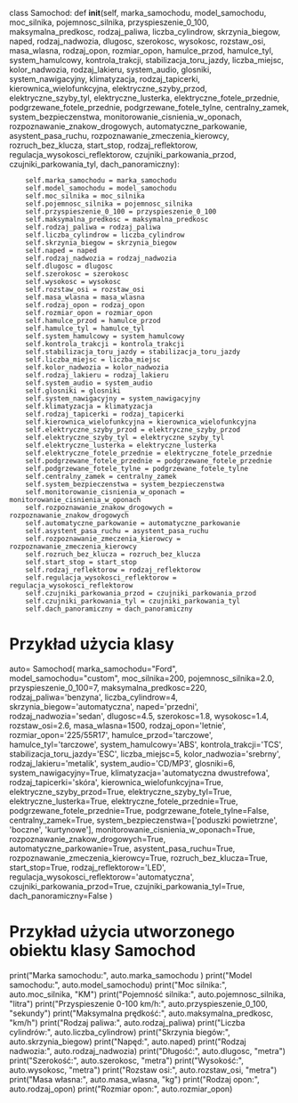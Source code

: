 class Samochod:
    def __init__(self, marka_samochodu, model_samochodu, moc_silnika, pojemnosc_silnika, przyspieszenie_0_100, maksymalna_predkosc,
                 rodzaj_paliwa, liczba_cylindrow, skrzynia_biegow, naped, rodzaj_nadwozia,
                 dlugosc, szerokosc, wysokosc, rozstaw_osi, masa_wlasna, rodzaj_opon,
                 rozmiar_opon, hamulce_przod, hamulce_tyl, system_hamulcowy, kontrola_trakcji,
                 stabilizacja_toru_jazdy, liczba_miejsc, kolor_nadwozia, rodzaj_lakieru,
                 system_audio, glosniki, system_nawigacyjny, klimatyzacja, rodzaj_tapicerki,
                 kierownica_wielofunkcyjna, elektryczne_szyby_przod, elektryczne_szyby_tyl,
                 elektryczne_lusterka, elektryczne_fotele_przednie, podgrzewane_fotele_przednie,
                 podgrzewane_fotele_tylne, centralny_zamek, system_bezpieczenstwa,
                 monitorowanie_cisnienia_w_oponach, rozpoznawanie_znakow_drogowych,
                 automatyczne_parkowanie, asystent_pasa_ruchu, rozpoznawanie_zmeczenia_kierowcy,
                 rozruch_bez_klucza, start_stop, rodzaj_reflektorow, regulacja_wysokosci_reflektorow,
                 czujniki_parkowania_przod, czujniki_parkowania_tyl, dach_panoramiczny):
                
        self.marka_samochodu = marka_samochodu
        self.model_samochodu = model_samochodu
        self.moc_silnika = moc_silnika
        self.pojemnosc_silnika = pojemnosc_silnika
        self.przyspieszenie_0_100 = przyspieszenie_0_100
        self.maksymalna_predkosc = maksymalna_predkosc
        self.rodzaj_paliwa = rodzaj_paliwa
        self.liczba_cylindrow = liczba_cylindrow
        self.skrzynia_biegow = skrzynia_biegow
        self.naped = naped
        self.rodzaj_nadwozia = rodzaj_nadwozia
        self.dlugosc = dlugosc
        self.szerokosc = szerokosc
        self.wysokosc = wysokosc
        self.rozstaw_osi = rozstaw_osi
        self.masa_wlasna = masa_wlasna
        self.rodzaj_opon = rodzaj_opon
        self.rozmiar_opon = rozmiar_opon
        self.hamulce_przod = hamulce_przod
        self.hamulce_tyl = hamulce_tyl
        self.system_hamulcowy = system_hamulcowy
        self.kontrola_trakcji = kontrola_trakcji
        self.stabilizacja_toru_jazdy = stabilizacja_toru_jazdy
        self.liczba_miejsc = liczba_miejsc
        self.kolor_nadwozia = kolor_nadwozia
        self.rodzaj_lakieru = rodzaj_lakieru
        self.system_audio = system_audio
        self.glosniki = glosniki
        self.system_nawigacyjny = system_nawigacyjny
        self.klimatyzacja = klimatyzacja
        self.rodzaj_tapicerki = rodzaj_tapicerki
        self.kierownica_wielofunkcyjna = kierownica_wielofunkcyjna
        self.elektryczne_szyby_przod = elektryczne_szyby_przod
        self.elektryczne_szyby_tyl = elektryczne_szyby_tyl
        self.elektryczne_lusterka = elektryczne_lusterka
        self.elektryczne_fotele_przednie = elektryczne_fotele_przednie
        self.podgrzewane_fotele_przednie = podgrzewane_fotele_przednie
        self.podgrzewane_fotele_tylne = podgrzewane_fotele_tylne
        self.centralny_zamek = centralny_zamek
        self.system_bezpieczenstwa = system_bezpieczenstwa
        self.monitorowanie_cisnienia_w_oponach = monitorowanie_cisnienia_w_oponach
        self.rozpoznawanie_znakow_drogowych = rozpoznawanie_znakow_drogowych
        self.automatyczne_parkowanie = automatyczne_parkowanie
        self.asystent_pasa_ruchu = asystent_pasa_ruchu
        self.rozpoznawanie_zmeczenia_kierowcy = rozpoznawanie_zmeczenia_kierowcy
        self.rozruch_bez_klucza = rozruch_bez_klucza
        self.start_stop = start_stop
        self.rodzaj_reflektorow = rodzaj_reflektorow
        self.regulacja_wysokosci_reflektorow = regulacja_wysokosci_reflektorow
        self.czujniki_parkowania_przod = czujniki_parkowania_przod
        self.czujniki_parkowania_tyl = czujniki_parkowania_tyl
        self.dach_panoramiczny = dach_panoramiczny

# Przykład użycia klasy
auto= Samochod(
    marka_samochodu="Ford",
    model_samochodu="custom",
    moc_silnika=200,
    pojemnosc_silnika=2.0,
    przyspieszenie_0_100=7,
    maksymalna_predkosc=220,
    rodzaj_paliwa='benzyna',
    liczba_cylindrow=4,
    skrzynia_biegow='automatyczna',
    naped='przedni',
    rodzaj_nadwozia='sedan',
    dlugosc=4.5,
    szerokosc=1.8,
    wysokosc=1.4,
    rozstaw_osi=2.6,
    masa_wlasna=1500,
    rodzaj_opon='letnie',
    rozmiar_opon='225/55R17',
    hamulce_przod='tarczowe',
    hamulce_tyl='tarczowe',
    system_hamulcowy='ABS',
    kontrola_trakcji='TCS',
    stabilizacja_toru_jazdy='ESC',
    liczba_miejsc=5,
    kolor_nadwozia='srebrny',
    rodzaj_lakieru='metalik',
    system_audio='CD/MP3',
    glosniki=6,
    system_nawigacyjny=True,
    klimatyzacja='automatyczna dwustrefowa',
    rodzaj_tapicerki='skóra',
    kierownica_wielofunkcyjna=True,
    elektryczne_szyby_przod=True,
    elektryczne_szyby_tyl=True,
    elektryczne_lusterka=True,
    elektryczne_fotele_przednie=True,
    podgrzewane_fotele_przednie=True,
    podgrzewane_fotele_tylne=False,
    centralny_zamek=True,
    system_bezpieczenstwa=['poduszki powietrzne', 'boczne', 'kurtynowe'],
    monitorowanie_cisnienia_w_oponach=True,
    rozpoznawanie_znakow_drogowych=True,
    automatyczne_parkowanie=True,
    asystent_pasa_ruchu=True,
    rozpoznawanie_zmeczenia_kierowcy=True,
    rozruch_bez_klucza=True,
    start_stop=True,
    rodzaj_reflektorow='LED',
    regulacja_wysokosci_reflektorow='automatyczna',
    czujniki_parkowania_przod=True,
    czujniki_parkowania_tyl=True,
    dach_panoramiczny=False
)

# Przykład użycia utworzonego obiektu klasy Samochod
print("Marka samochodu:", auto.marka_samochodu )
print("Model  samochodu:", auto.model_samochodu)
print("Moc silnika:", auto.moc_silnika, "KM")
print("Pojemność silnika:", auto.pojemnosc_silnika, "litra")
print("Przyspieszenie 0-100 km/h:", auto.przyspieszenie_0_100, "sekundy")
print("Maksymalna prędkość:", auto.maksymalna_predkosc, "km/h")
print("Rodzaj paliwa:", auto.rodzaj_paliwa)
print("Liczba cylindrów:", auto.liczba_cylindrow)
print("Skrzynia biegów:", auto.skrzynia_biegow)
print("Napęd:", auto.naped)
print("Rodzaj nadwozia:", auto.rodzaj_nadwozia)
print("Długość:", auto.dlugosc, "metra")
print("Szerokość:", auto.szerokosc, "metra")
print("Wysokość:", auto.wysokosc, "metra")
print("Rozstaw osi:", auto.rozstaw_osi, "metra")
print("Masa własna:", auto.masa_wlasna, "kg")
print("Rodzaj opon:", auto.rodzaj_opon)
print("Rozmiar opon:", auto.rozmiar_opon)
